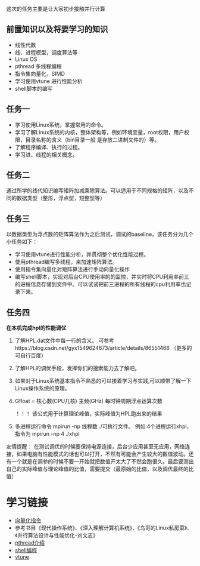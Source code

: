 这次的任务主要是让大家初步接触并行计算
## 前置知识以及将要学习的知识
- 线性代数
- 线、进程模型，调度算法等
- Linux OS
- pthread 多线程编程
- 指令集向量化，SIMD
- 学习使用vtune 进行性能分析
- shell脚本的编写

## 任务一
- 学习使用Linux系统，掌握常用的命令。
- 学习了解Linux系统的内核，整体架构等，例如环境变量，root权限，用户权限，目录名称的含义（bin目录一般 是存放二进制文件的）等。
- 了解程序编译、执行的过程。
- 学习进、线程的相关概念。

## 任务二
通过所学的线代知识编写矩阵加减乘除算法。可以适用于不同规格的矩阵，以及不同的数据类型（整形，浮点型，短整型等）

## 任务三
以数据类型为浮点数的矩阵算法作为之后测试，调试的baseline，该任务分为几个小任务如下：
- 学习使用vtune进行性能分析，并贯彻整个优化性能过程。
- 使用pthread编写多线程，来加速矩阵算法。
- 使用指令集向量化对矩阵算法进行手动向量化操作
- 编写shell脚本，实现对后台CPU使用率的的监控，并实时将CPU利用率前三的进程信息存储到文件中。可以试试把前三进程的所有线程的cpu利用率也记录下来。

## 任务四 
**在本机完成hpl的性能调优**
1. 了解HPL.dat文件中每一行的含义。
    可参考https://blog.csdn.net/gyx1549624673/article/details/86551466
    （更多的可自行百度）

2. 了解HPL的调优手段，发挥你们的搜索能力去了解吧。

3. 如果对于Linux系统基本指令不熟悉的可以接着学习与实践,可以顺带了解一下Linux操作系统的原理。

4. Gfloat = 核心数(CPU几核) 主频(GHz) 每时钟周期浮点运算次数

   ！！！ 该公式用于计算理论峰值，实际峰值为HPL跑出来的结果

5. 多进程运行命令 mpirun -np 线程数 ./可执行文件。 例如:4个进程运行xhpl，指令为 mpirun -np 4 ./xhpl

  友情提醒： 在测试调优的时候要保持电源连接，后台少应用甚至无应用，网络连接，如果电脑有性能模式的话也可以打开，不然有可能会产生较大的数值波动。还有一个就是在调参的时候不要一开始就把数值开太大了不然会跑很久。最后要测出自己的实际峰值与理论峰值的比值，需要提交（最原始的比值，以及调优最终的比值）
# 学习链接
- [向量化指令](https://www.laruence.com/sse/#techs=AVX,AVX2)
- 参考书目《现代操作系统》、《深入理解计算机系统》、《鸟哥的Linux私房菜》、《并行算法设计与性能优化-刘文志》
- [pthread介绍](https://www.cs.cmu.edu/afs/cs/academic/class/15492-f07/www/pthreads.html)
- [shell编程](https://github.com/qinjx/30min_guides/blob/master/shell.md)
- [vtune](https://www.intel.com/content/www/us/en/developer/tools/oneapi/vtune-profiler.html#gs.em7rgq)